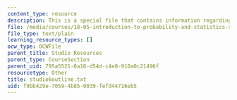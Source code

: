 ```yaml
---
content_type: resource
description: This is a special file that contains information regarding studio 6.
file: /media/courses/18-05-introduction-to-probability-and-statistics-spring-2014/f9bb429e70594b850039fefd44716eb5_studio6outline.txt
file_type: text/plain
learning_resource_types: []
ocw_type: OCWFile
parent_title: Studio Resources
parent_type: CourseSection
parent_uid: 795a5521-0a16-d54d-c4e8-910a0c21496f
resourcetype: Other
title: studio6outline.txt
uid: f9bb429e-7059-4b85-0039-fefd44716eb5
---
```

